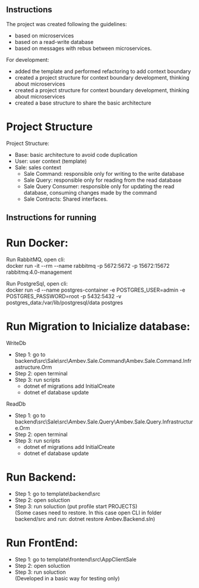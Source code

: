 ## Instructions

The project was created following the guidelines:
- based on microservices
- based on a read-write database
- based on messages with rebus between microservices.

For development:
- added the template and performed refactoring to add context boundary
- created a project structure for context boundary development, thinking about microservices
- created a project structure for context boundary development, thinking about microservices
- created a base structure to share the basic architecture

# Project Structure

Project Structure:

- Base: basic architecture to avoid code duplication
- User: user context (template)
- Sale: sales context
    * Sale Command: responsible only for writing to the write database
    * Sale Query: responsible only for reading from the read database
    * Sale Query Consumer: responsible only for updating the read database, consuming changes made by the command
    * Sale Contracts: Shared interfaces.

## Instructions for running

# Run Docker:

Run RabbitMQ, open cli:  
docker run -it --rm --name rabbitmq -p 5672:5672 -p 15672:15672 rabbitmq:4.0-management  

Run PostgreSql, open cli:  
docker run -d --name postgres-container -e POSTGRES_USER=admin -e POSTGRES_PASSWORD=root -p 5432:5432 -v postgres_data:/var/lib/postgresql/data postgres

# Run Migration to Inicialize database:

WriteDb
* Step 1: go to backend\src\Sale\src\Ambev.Sale.Command\Ambev.Sale.Command.Infrastructure.Orm
* Step 2: open terminal
* Step 3: run scripts
    * dotnet ef migrations add InitialCreate
	* dotnet ef database update

ReadDb
* Step 1: go to backend\src\Sale\src\Ambev.Sale.Query\Ambev.Sale.Query.Infrastructure.Orm
* Step 2: open terminal
* Step 3: run scripts
    * dotnet ef migrations add InitialCreate
	* dotnet ef database update

# Run Backend:
* Step 1: go to template\backend\src
* Step 2: open soluction
* Step 3: run soluction (put profile start PROJECTS)  
(Some cases need to restore. In this case open CLI in folder backend/src and run: dotnet restore Ambev.Backend.sln)

# Run FrontEnd:
* Step 1: go to template\frontend\src\AppClientSale
* Step 2: open soluction 
* Step 3: run soluction  
(Developed in a basic way for testing only)


